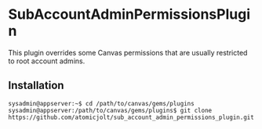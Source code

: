 # SubAccountAdminPermissionsPlugin
This plugin overrides some Canvas permissions that are usually restricted to
root account admins.

## Installation
```
sysadmin@appserver:~$ cd /path/to/canvas/gems/plugins
sysadmin@appserver:/path/to/canvas/gems/plugins$ git clone https://github.com/atomicjolt/sub_account_admin_permissions_plugin.git
```
